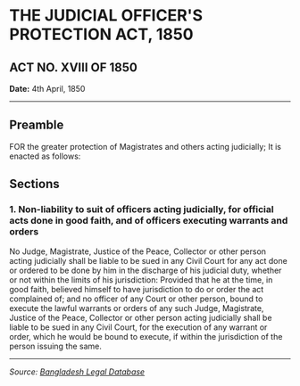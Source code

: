 # THE JUDICIAL OFFICER'S PROTECTION ACT, 1850

## ACT NO. XVIII OF 1850

**Date:** 4th April, 1850

---

## Preamble

FOR the greater protection of Magistrates and others acting judicially; It is enacted as follows:

## Sections

### 1. Non-liability to suit of officers acting judicially, for official acts done in good faith, and of officers executing warrants and orders

No Judge, Magistrate, Justice of the Peace, Collector or other person acting judicially shall be liable to be sued in any Civil Court for any act done or ordered to be done by him in the discharge of his judicial duty, whether or not within the limits of his jurisdiction: Provided that he at the time, in good faith, believed himself to have jurisdiction to do or order the act complained of; and no officer of any Court or other person, bound to execute the lawful warrants or orders of any such Judge, Magistrate, Justice of the Peace, Collector or other person acting judicially shall be liable to be sued in any Civil Court, for the execution of any warrant or order, which he would be bound to execute, if within the jurisdiction of the person issuing the same.

---

*Source: [Bangladesh Legal Database](http://bdlaws.minlaw.gov.bd/act-details-3.html)*
